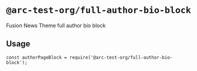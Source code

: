 # `@arc-test-org/full-author-bio-block`

Fusion News Theme full author bio block

## Usage

```
const authorPageBlock = require('@arc-test-org/full-author-bio-block');
```
